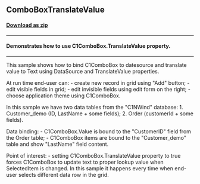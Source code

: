 ## ComboBoxTranslateValue
#### [Download as zip](https://minhaskamal.github.io/DownGit/#/home?url=https://github.com/GrapeCity/ComponentOne-WinForms-Samples/tree/master/NetFramework\Input\VB\ComboBoxTranslateValue\ComboBoxTranslateValue)
____
#### Demonstrates how to use C1ComboBox.TranslateValue property.
____
This sample shows how to bind C1ComboBox to datesource and translate value to Text using DataSource and TranslateValue properties. 

At run time end-user can: - create new record in grid using "Add" button; - edit visible fields in grid; - edit invisible fields using edit form on the right; - choose application theme using C1ComboBox. 

In this sample we have two data tables from the "C1NWind" database: 1. Customer_demo (ID, LastName + some fields); 2. Order (customerId + some fields). 

Data binding: - C1ComboBox.Value is bound to the "CustomerID" field from the Order table; - C1ComboBox items are bound to the "Customer_demo" table and show "LastName" field content. 

Point of interest: - setting C1ComboBox.TranslateValue property to true forces C1ComboBox to update text to proper lookup value when SelectedItem is changed. In this sample it happens every time when end-user selects different data row in the grid. 